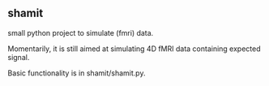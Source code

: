 ## shamit

small python project to simulate (fmri) data.

Momentarily, it is still aimed at simulating 4D fMRI data containing expected signal.

Basic functionality is in shamit/shamit.py.
